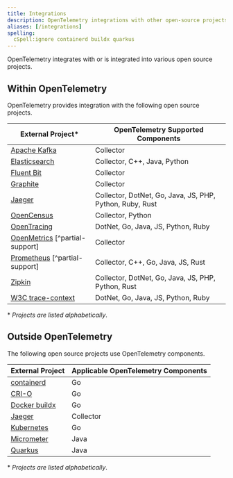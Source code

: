 ```yaml
---
title: Integrations
description: OpenTelemetry integrations with other open-source projects
aliases: [/integrations]
spelling:
  cSpell:ignore containerd buildx quarkus
---
```


OpenTelemetry integrates with or is integrated into various open source
projects.

## Within OpenTelemetry

OpenTelemetry provides integration with the following open source projects.

| External Project\*                                        | OpenTelemetry Supported Components                       |
| --------------------------------------------------------- | -------------------------------------------------------- |
| [Apache Kafka](https://kafka.apache.org/)                 | Collector                                                |
| [Elasticsearch](https://github.com/elastic/elasticsearch) | Collector, C++, Java, Python                             |
| [Fluent Bit](https://fluentbit.io/)                       | Collector                                                |
| [Graphite](https://graphiteapp.org/)                      | Collector                                                |
| [Jaeger](https://www.jaegertracing.io/)                   | Collector, DotNet, Go, Java, JS, PHP, Python, Ruby, Rust |
| [OpenCensus](https://opencensus.io/)                      | Collector, Python                                        |
| [OpenTracing](https://opentracing.io/)                    | DotNet, Go, Java, JS, Python, Ruby                       |
| [OpenMetrics](https://openmetrics.io/) [^partial-support] | Collector                                                |
| [Prometheus](https://prometheus.io/) [^partial-support]   | Collector, C++, Go, Java, JS, Rust                       |
| [Zipkin](https://zipkin.io/)                              | Collector, DotNet, Go, Java, JS, PHP, Python, Rust       |
| [W3C trace-context](https://www.w3.org/TR/trace-context/) | DotNet, Go, Java, JS, Python, Ruby                       |

\* _Projects are listed alphabetically_.

## Outside OpenTelemetry

The following open source projects use OpenTelemetry components.

| External Project                                                                           | Applicable OpenTelemetry Components |
| ------------------------------------------------------------------------------------------ | ----------------------------------- |
| [containerd](https://github.com/containerd/containerd/blob/main/docs/tracing.md)           | Go                                  |
| [CRI-O](https://github.com/cri-o/cri-o/blob/main/docs/crio.conf.5.md#criotracing-table)    | Go                                  |
| [Docker buildx](https://github.com/docker/buildx/blob/master/docs/guides/opentelemetry.md) | Go                                  |
| [Jaeger](https://www.jaegertracing.io/docs/latest/opentelemetry/)                          | Collector                           |
| [Kubernetes](https://kubernetes.io/docs/concepts/cluster-administration/system-traces/)    | Go                                  |
| [Micrometer](https://micrometer.io/docs/tracing#_micrometer_tracing_opentelemetry_setup)   | Java                                |
| [Quarkus](https://quarkus.io/guides/opentelemetry)                                         | Java                                |

\* _Projects are listed alphabetically_.
